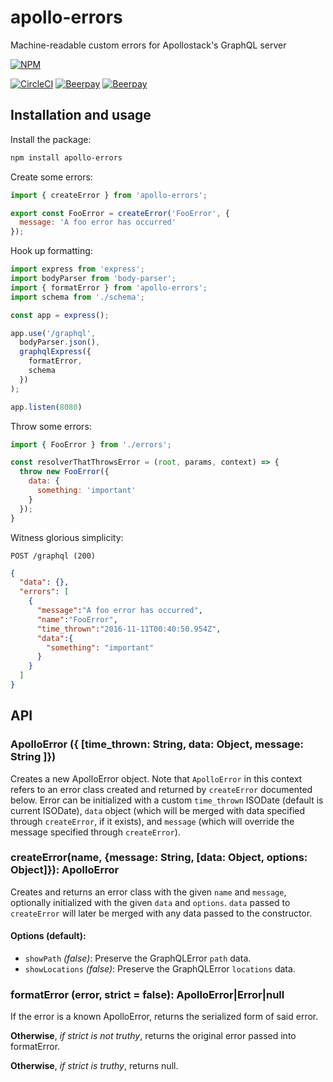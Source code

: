 # apollo-errors
Machine-readable custom errors for Apollostack's GraphQL server

[![NPM](https://nodei.co/npm/apollo-errors.png?downloads=true&downloadRank=true&stars=true)](https://nodei.co/npm/apollo-errors/)

[![CircleCI](https://circleci.com/gh/thebigredgeek/apollo-errors.svg?style=shield)](https://circleci.com/gh/thebigredgeek/apollo-errors/tree/master)  [![Beerpay](https://beerpay.io/thebigredgeek/apollo-errors/badge.svg?style=beer-square)](https://beerpay.io/thebigredgeek/apollo-errors)  [![Beerpay](https://beerpay.io/thebigredgeek/apollo-errors/make-wish.svg?style=flat-square)](https://beerpay.io/thebigredgeek/apollo-errors?focus=wish)

## Installation and usage

Install the package:

```bash
npm install apollo-errors
```

Create some errors:

```javascript
import { createError } from 'apollo-errors';

export const FooError = createError('FooError', {
  message: 'A foo error has occurred'
});
```

Hook up formatting:

```javascript
import express from 'express';
import bodyParser from 'body-parser';
import { formatError } from 'apollo-errors';
import schema from './schema';

const app = express();

app.use('/graphql',
  bodyParser.json(),
  graphqlExpress({
    formatError,
    schema
  })
);

app.listen(8080)
```

Throw some errors:

```javascript
import { FooError } from './errors';

const resolverThatThrowsError = (root, params, context) => {
  throw new FooError({
    data: {
      something: 'important'
    }
  });
}
```

Witness glorious simplicity:

`POST /graphql (200)`

```json
{
  "data": {},
  "errors": [
    {
      "message":"A foo error has occurred",
      "name":"FooError",
      "time_thrown":"2016-11-11T00:40:50.954Z",
      "data":{
        "something": "important"
      }
    }
  ]
}
```

## API

### ApolloError ({ [time_thrown: String, data: Object, message: String ]})

Creates a new ApolloError object.  Note that `ApolloError` in this context refers
to an error class created and returned by `createError` documented below.  Error can be
initialized with a custom `time_thrown` ISODate (default is current ISODate), `data` object (which will be merged with data specified through `createError`, if it exists), and `message` (which will override the message specified through `createError`).


### createError(name, {message: String, [data: Object, options: Object]}): ApolloError

Creates and returns an error class with the given `name` and `message`, optionally initialized with the given `data` and `options`.  `data` passed to `createError` will later be merged with any data passed to the constructor.

#### Options (default):

 - `showPath` *(false)*: Preserve the GraphQLError `path` data.
 - `showLocations` *(false)*:  Preserve the GraphQLError `locations` data.

### formatError (error, strict = false): ApolloError|Error|null
If the error is a known ApolloError, returns the serialized form of said error.

**Otherwise**, *if strict is not truthy*, returns the original error passed into formatError.

**Otherwise**, *if strict is truthy*, returns null.
